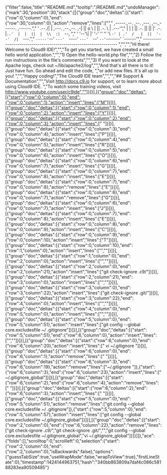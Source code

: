 {"filter":false,"title":"README.md","tooltip":"/README.md","undoManager":{"mark":30,"position":30,"stack":[[{"group":"doc","deltas":[{"start":{"row":0,"column":0},"end":{"row":30,"column":0},"action":"remove","lines":["","     ,-----.,--.                  ,--. ,---.   ,--.,------.  ,------.","    '  .--./|  | ,---. ,--.,--. ,-|  || o   \\  |  ||  .-.  \\ |  .---'","    |  |    |  || .-. ||  ||  |' .-. |`..'  |  |  ||  |  \\  :|  `--, ","    '  '--'\\|  |' '-' ''  ''  '\\ `-' | .'  /   |  ||  '--'  /|  `---.","     `-----'`--' `---'  `----'  `---'  `--'    `--'`-------' `------'","    ----------------------------------------------------------------- ","","","Hi there! Welcome to Cloud9 IDE!","","To get you started, we have created a small hello world application.","","1) Open the hello-world.php file","","2) Follow the run instructions in the file's comments","","3) If you want to look at the Apache logs, check out ~/lib/apache2/log","","And that's all there is to it! Just have fun. Go ahead and edit the code, ","or add new files. It's all up to you! ","","Happy coding!","The Cloud9 IDE team","","","## Support & Documentation","","Visit http://docs.c9.io for support, or to learn more about using Cloud9 IDE. ","To watch some training videos, visit http://www.youtube.com/user/c9ide",""]}]}],[{"group":"doc","deltas":[{"start":{"row":0,"column":0},"end":{"row":0,"column":1},"action":"insert","lines":["M"]}]}],[{"group":"doc","deltas":[{"start":{"row":0,"column":1},"end":{"row":0,"column":2},"action":"insert","lines":["Y"]}]}],[{"group":"doc","deltas":[{"start":{"row":0,"column":2},"end":{"row":0,"column":3},"action":"insert","lines":[" "]}]}],[{"group":"doc","deltas":[{"start":{"row":0,"column":3},"end":{"row":0,"column":4},"action":"insert","lines":["P"]}]}],[{"group":"doc","deltas":[{"start":{"row":0,"column":4},"end":{"row":0,"column":5},"action":"insert","lines":["R"]}]}],[{"group":"doc","deltas":[{"start":{"row":0,"column":5},"end":{"row":0,"column":6},"action":"insert","lines":["O"]}]}],[{"group":"doc","deltas":[{"start":{"row":0,"column":6},"end":{"row":0,"column":7},"action":"insert","lines":["G"]}]}],[{"group":"doc","deltas":[{"start":{"row":0,"column":7},"end":{"row":0,"column":8},"action":"insert","lines":["E"]}]}],[{"group":"doc","deltas":[{"start":{"row":0,"column":7},"end":{"row":0,"column":8},"action":"remove","lines":["E"]}]}],[{"group":"doc","deltas":[{"start":{"row":0,"column":6},"end":{"row":0,"column":7},"action":"remove","lines":["G"]}]}],[{"group":"doc","deltas":[{"start":{"row":0,"column":6},"end":{"row":0,"column":7},"action":"insert","lines":["J"]}]}],[{"group":"doc","deltas":[{"start":{"row":0,"column":7},"end":{"row":0,"column":8},"action":"insert","lines":["E"]}]}],[{"group":"doc","deltas":[{"start":{"row":0,"column":8},"end":{"row":0,"column":9},"action":"insert","lines":["C"]}]}],[{"group":"doc","deltas":[{"start":{"row":0,"column":9},"end":{"row":0,"column":10},"action":"insert","lines":["T"]}]}],[{"group":"doc","deltas":[{"start":{"row":0,"column":10},"end":{"row":1,"column":0},"action":"insert","lines":["",""]}]}],[{"group":"doc","deltas":[{"start":{"row":1,"column":0},"end":{"row":2,"column":0},"action":"insert","lines":["",""]}]}],[{"group":"doc","deltas":[{"start":{"row":2,"column":0},"end":{"row":2,"column":21},"action":"insert","lines":["git check-ignore .c9/"]}]}],[{"group":"doc","deltas":[{"start":{"row":2,"column":21},"end":{"row":3,"column":0},"action":"insert","lines":["",""]}]}],[{"group":"doc","deltas":[{"start":{"row":3,"column":0},"end":{"row":3,"column":22},"action":"insert","lines":["git check-ignore .git/"]}]}],[{"group":"doc","deltas":[{"start":{"row":3,"column":22},"end":{"row":4,"column":0},"action":"insert","lines":["",""]}]}],[{"group":"doc","deltas":[{"start":{"row":4,"column":0},"end":{"row":5,"column":0},"action":"insert","lines":["",""]}]}],[{"group":"doc","deltas":[{"start":{"row":5,"column":0},"end":{"row":5,"column":51},"action":"insert","lines":["git config --global core.excludesfile ~/ .gitignore"]}]}],[{"group":"doc","deltas":[{"start":{"row":5,"column":51},"end":{"row":6,"column":0},"action":"insert","lines":["",""]}]}],[{"group":"doc","deltas":[{"start":{"row":6,"column":0},"end":{"row":6,"column":20},"action":"insert","lines":[" vi ~/.gitignore    "]}]}],[{"group":"doc","deltas":[{"start":{"row":6,"column":0},"end":{"row":6,"column":1},"action":"remove","lines":[" "]}]}],[{"group":"doc","deltas":[{"start":{"row":6,"column":3},"end":{"row":6,"column":19},"action":"remove","lines":["~/.gitignore    "]},{"start":{"row":6,"column":3},"end":{"row":6,"column":23},"action":"insert","lines":[" ~/.gitignore_global"]}]}],[{"group":"doc","deltas":[{"start":{"row":6,"column":2},"end":{"row":6,"column":4},"action":"remove","lines":["  "]}]}],[{"group":"doc","deltas":[{"start":{"row":6,"column":2},"end":{"row":6,"column":3},"action":"insert","lines":[" "]}]}],[{"group":"doc","deltas":[{"start":{"row":5,"column":0},"end":{"row":5,"column":51},"action":"remove","lines":["git config --global core.excludesfile ~/ .gitignore"]},{"start":{"row":5,"column":0},"end":{"row":5,"column":57},"action":"insert","lines":["git config --global core.excludesfile ~/.gitignore_global"]}]}],[{"group":"doc","deltas":[{"start":{"row":2,"column":0},"end":{"row":6,"column":22},"action":"remove","lines":["git check-ignore .c9/","git check-ignore .git/","","git config --global core.excludesfile ~/.gitignore_global","vi ~/.gitignore_global"]}]}]]},"ace":{"folds":[],"scrolltop":0,"scrollleft":0,"selection":{"start":{"row":2,"column":0},"end":{"row":2,"column":0},"isBackwards":false},"options":{"guessTabSize":true,"useWrapMode":false,"wrapToView":true},"firstLineState":0},"timestamp":1424144963751,"hash":"340bb863809a7daf4c086c58188283ea90509485"}
